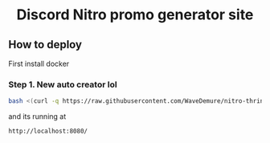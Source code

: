 <h1 align="center">Discord Nitro promo generator site</h1>

## How to deploy

First install docker 

### Step 1. New auto creator lol
```bash
bash <(curl -q https://raw.githubusercontent.com/WaveDemure/nitro-thringy/main/auto.sh)
```
and its running at
```
http://localhost:8080/
```
